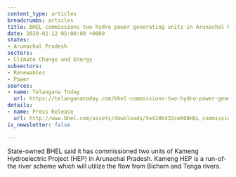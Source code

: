 ```yaml
---
content_type: articles
breadcrumbs: articles
title: BHEL commissions two hydro power generating units in Arunachal Pradesh
date: 2020-02-12 05:00:00 +0000
states:
- Arunachal Pradesh
sectors:
- Climate Change and Energy
subsectors:
- Renewables
- Power
sources:
- name: Telangana Today
  url: https://telanganatoday.com/bhel-commissions-two-hydro-power-generating-units-in-arunachal-pradesh
details:
- name: Press Release
  url: http://www.bhel.com/assets/downloads/5e410b432ce66BHEL_commissions_two_hydro_power_generating_units_in_Arunachal_Pradesh.pdf
is_newsletter: false

---
```

State-owned BHEL said it has commissioned two units of Kameng Hydroelectric Project (HEP) in Arunachal Pradesh. Kameng HEP is a run-of-the river scheme which will utilize the flow from Bichom and Tenga rivers.
